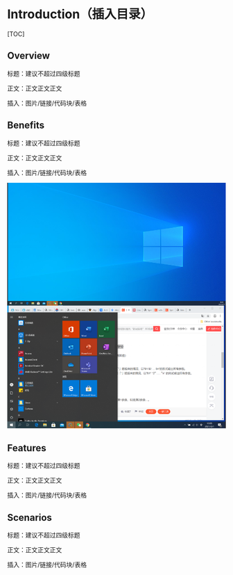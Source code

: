 # Introduction（插入目录）

[TOC]

## Overview

标题：建议不超过四级标题

正文：正文正文正文

插入：图片/链接/代码块/表格





## Benefits

标题：建议不超过四级标题

正文：正文正文正文

插入：图片/链接/代码块/表格

![Capture001](Capture001.png)

## Features

标题：建议不超过四级标题

正文：正文正文正文

插入：图片/链接/代码块/表格

## Scenarios

标题：建议不超过四级标题

正文：正文正文正文

插入：图片/链接/代码块/表格